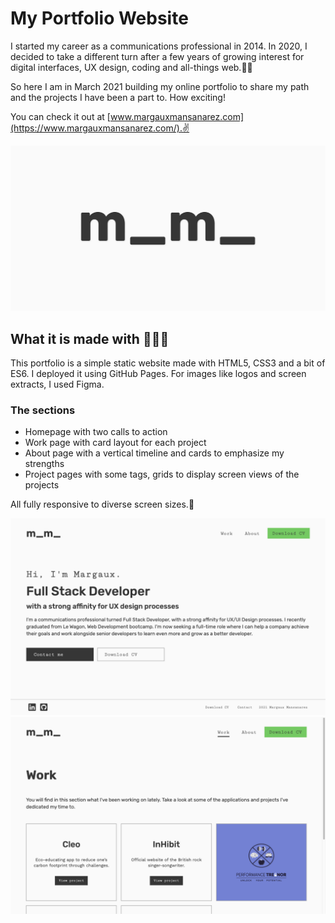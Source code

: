 # My Portfolio Website

I started my career as a communications professional in 2014. In 2020, I decided to take a different turn after a few years of growing interest for digital interfaces, UX design, coding and all-things web.👩‍💻

So here I am in March 2021 building my online portfolio to share my path and the projects I have been a part to. How exciting!

You can check it out at [www.margauxmansanarez.com](https://www.margauxmansanarez.com/).✌️

![MargauxM logo](/assets/images/logo-cover.png "MargauxM logo")

## What it is made with 🎨🧙‍♀️

This portfolio is a simple static website made with HTML5, CSS3 and a bit of ES6. I deployed it using GitHub Pages. For images like logos and screen extracts, I used Figma.

### The sections

- Homepage with two calls to action
- Work page with card layout for each project
- About page with a vertical timeline and cards to emphasize my strengths
- Project pages with some tags, grids to display screen views of the projects

All fully responsive to diverse screen sizes.📱

![Portfolio Homepage](/assets/images/portfolio-home.png "Portfolio Homepage")
![Portfolio Homepage](/assets/images/portfolio-work.png "Portfolio Work Page")
